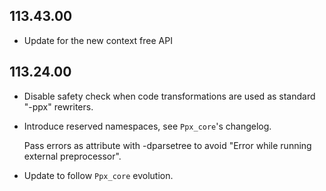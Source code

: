## 113.43.00

- Update for the new context free API

## 113.24.00

- Disable safety check when code transformations are used as standard
  "-ppx" rewriters.

- Introduce reserved namespaces, see `Ppx_core`'s changelog.

  Pass errors as attribute with -dparsetree to avoid
  "Error while running external preprocessor".

- Update to follow `Ppx_core` evolution.
